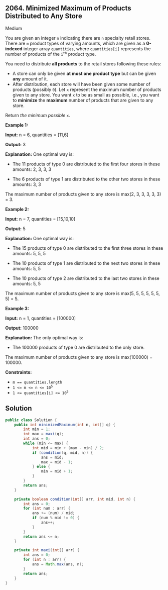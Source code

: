 ## 2064\. Minimized Maximum of Products Distributed to Any Store

Medium

You are given an integer `n` indicating there are `n` specialty retail stores. There are `m` product types of varying amounts, which are given as a **0-indexed** integer array `quantities`, where `quantities[i]` represents the number of products of the <code>i<sup>th</sup></code> product type.

You need to distribute **all products** to the retail stores following these rules:

*   A store can only be given **at most one product type** but can be given **any** amount of it.
*   After distribution, each store will have been given some number of products (possibly `0`). Let `x` represent the maximum number of products given to any store. You want `x` to be as small as possible, i.e., you want to **minimize** the **maximum** number of products that are given to any store.

Return _the minimum possible_ `x`.

**Example 1:**

**Input:** n = 6, quantities = [11,6]

**Output:** 3

**Explanation:** One optimal way is: 

- The 11 products of type 0 are distributed to the first four stores in these amounts: 2, 3, 3, 3 

- The 6 products of type 1 are distributed to the other two stores in these amounts: 3, 3 
  
The maximum number of products given to any store is max(2, 3, 3, 3, 3, 3) = 3.

**Example 2:**

**Input:** n = 7, quantities = [15,10,10]

**Output:** 5

**Explanation:** One optimal way is: 

- The 15 products of type 0 are distributed to the first three stores in these amounts: 5, 5, 5 

- The 10 products of type 1 are distributed to the next two stores in these amounts: 5, 5 

- The 10 products of type 2 are distributed to the last two stores in these amounts: 5, 5 
  
The maximum number of products given to any store is max(5, 5, 5, 5, 5, 5, 5) = 5.

**Example 3:**

**Input:** n = 1, quantities = [100000]

**Output:** 100000

**Explanation:** The only optimal way is: 

- The 100000 products of type 0 are distributed to the only store.
  
The maximum number of products given to any store is max(100000) = 100000.

**Constraints:**

*   `m == quantities.length`
*   <code>1 <= m <= n <= 10<sup>5</sup></code>
*   <code>1 <= quantities[i] <= 10<sup>5</sup></code>

## Solution

```java
public class Solution {
    public int minimizedMaximum(int n, int[] q) {
        int min = 1;
        int max = maxi(q);
        int ans = 0;
        while (min <= max) {
            int mid = min + (max - min) / 2;
            if (condition(q, mid, n)) {
                ans = mid;
                max = mid - 1;
            } else {
                min = mid + 1;
            }
        }
        return ans;
    }

    private boolean condition(int[] arr, int mid, int n) {
        int ans = 0;
        for (int num : arr) {
            ans += (num) / mid;
            if (num % mid != 0) {
                ans++;
            }
        }
        return ans <= n;
    }

    private int maxi(int[] arr) {
        int ans = 0;
        for (int n : arr) {
            ans = Math.max(ans, n);
        }
        return ans;
    }
}
```